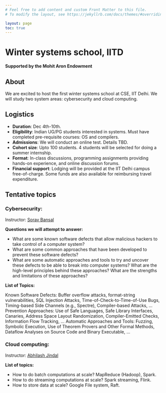```yaml
---
# Feel free to add content and custom Front Matter to this file.
# To modify the layout, see https://jekyllrb.com/docs/themes/#overriding-theme-defaults

layout: page
toc: true
---
```


# Winter systems school, IITD
**Supported by the Mohit Aron Endowment**

## About
We are excited to host the first winter systems school at CSE, IIT Delhi. We
will study two system areas: cybersecurity and cloud computing.

## Logistics
* **Duration**: Dec 4th-10th.
* **Eligibility**: Indian UG/PG students interested in systems. Must have
completed pre-requisite courses: OS and compilers.
* **Admissions**: We will conduct an online test. Details TBD.
* **Cohort size**: Upto 100 students. 4 students will be selected for doing a summer
internship.
* **Format**: In-class discussions, programming assignments providing hands-on
experience, and online discussion forums.
* **Financial support**: Lodging will be provided at the IIT Delhi campus
free-of-charge. Some funds are also available for reimbursing travel
expenditure.

## Tentative topics

### Cybersecurity:

Instructor: [Sorav Bansal](https://sorav.compiler.ai)

**Questions we will attempt to answer:**
* What are some known software defects that allow malicious hackers to take
control of a computer system?
* What are some common approaches that have been developed to prevent these
software defects?
* What are some automatic approaches and tools to try and uncover these defects
to be able to break into computer systems?  What are the high-level principles
behind these approaches?  What are the strengths and limitations of these
approaches?

**List of Topics:**

Known Software Defects:  Buffer overflow attacks, format-string vulnerabilities, SQL Injection Attacks, Time-of-Check-to-Time-of-Use Bugs, Timing-based Side Channels (e.g., Spectre), Compiler-based Attacks, …
Prevention Approaches: Use of Safe Languages, Safe Library Interfaces, Canaries, Address Space Layout Randomization, Compiler-Emitted Checks, Information Flow Tracking, …
Automatic Approaches and Tools: Fuzzing, Symbolic Execution, Use of Theorem Provers and Other Formal Methods, Dataflow Analyses on Source Code and Binary Executable, …


### Cloud computing:

Instructor: [Abhilash Jindal](https://abhilash-jindal.com)

**List of topics:**

* How to do batch computations at scale? MapReduce (Hadoop), Spark.
* How to do streaming computations at scale? Spark streaming, Flink.
* How to store data at scale? Google File system, Raft.
